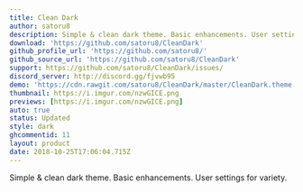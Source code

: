 ```yaml
---
title: Clean Dark
author: satoru8
description: Simple & clean dark theme. Basic enhancements. User settings for variety.
download: 'https://github.com/satoru8/CleanDark'
github_profile_url: 'https://github.com/satoru8/'
github_source_url: 'https://github.com/satoru8/CleanDark'
support: https://github.com/satoru8/CleanDark/issues/
discord_server: http://discord.gg/fjvwb95
demo: 'https://cdn.rawgit.com/satoru8/CleanDark/master/CleanDark.theme.css'
thumbnail: https://i.imgur.com/nzwGICE.png
previews: [https://i.imgur.com/nzwGICE.png]
auto: true
status: Updated
style: dark
ghcommentid: 11
layout: product
date: 2018-10-25T17:06:04.715Z
---
```

Simple & clean dark theme. Basic enhancements. User settings for variety.